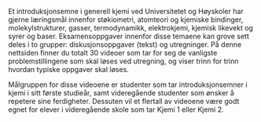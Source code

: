 Et introduksjonsemne i generell kjemi ved Universitetet og Høyskoler har gjerne læringsmål innenfor støkiometri, atomteori og kjemiske bindinger, molekylstrukturer, gasser, termodynamikk, elektrokjemi, kjemisk likevekt og syrer og baser. Eksamensoppgaver innenfor disse temaene kan grove sett deles i to grupper: diskusjonsoppgaver (tekst) og utregninger. På denne nettsiden finner du totalt 30 videoer som tar for seg de vanligste problemstillingene som skal løses ved utregning, og viser trinn for trinn hvordan typiske oppgaver skal løses.

Målgruppen for disse videoene er studenter som tar introduksjonsemner i kjemi i sitt første studieår, samt videregående studenter som ønsker å repetere sine ferdigheter. Dessuten vil et flertall av videoene være godt egnet for elever i videregående skole som tar Kjemi 1 eller Kjemi 2. 
